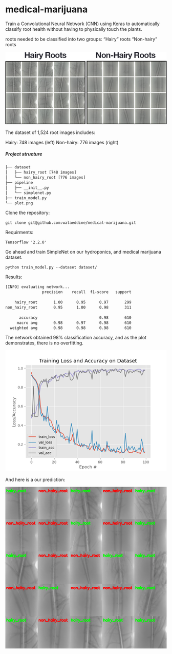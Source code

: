 # medical-marijuana

Train a Convolutional Neural Network (CNN) using Keras to automatically classify root health without having to physically touch the plants.

roots needed to be classified into two groups:
“Hairy” roots
“Non-hairy” roots


![Dataset Sample](https://github.com/walaeddine/medical-marijuana/blob/main/images/mm_dataset.png?raw=true)


The dataset of 1,524 root images includes:

Hairy: 748 images (left)
Non-hairy: 776 images (right)


##### Project structure

```
├── dataset
│   ├── hairy_root [748 images]
│   └── non_hairy_root [776 images]
├── pipeline
│   ├── __init__.py
│   └── simplenet.py
├── train_model.py
└── plot.png
```

Clone the repository:
```
git clone git@github.com:walaeddine/medical-marijuana.git
```

Requirments:
```
Tensorflow '2.2.0'
```

Go ahead and train SimpleNet on our hydroponics, and medical marijuana dataset.

```
python train_model.py --dataset dataset/
```
Results: 
```
[INFO] evaluating network...
                precision    recall  f1-score   support

    hairy_root       1.00      0.95      0.97       299
non_hairy_root       0.95      1.00      0.98       311

      accuracy                           0.98       610
     macro avg       0.98      0.97      0.98       610
  weighted avg       0.98      0.98      0.98       610
```

The network obtained 98% classification accuracy, and as the plot demonstrates, there is no overfitting.

![Dataset Sample](https://github.com/walaeddine/medical-marijuana/blob/main/plot.png?raw=true)


And here is a our prediction:

![Dataset Sample](https://github.com/walaeddine/medical-marijuana/blob/main/Output_screenshot_02.01.2021.png?raw=true)
